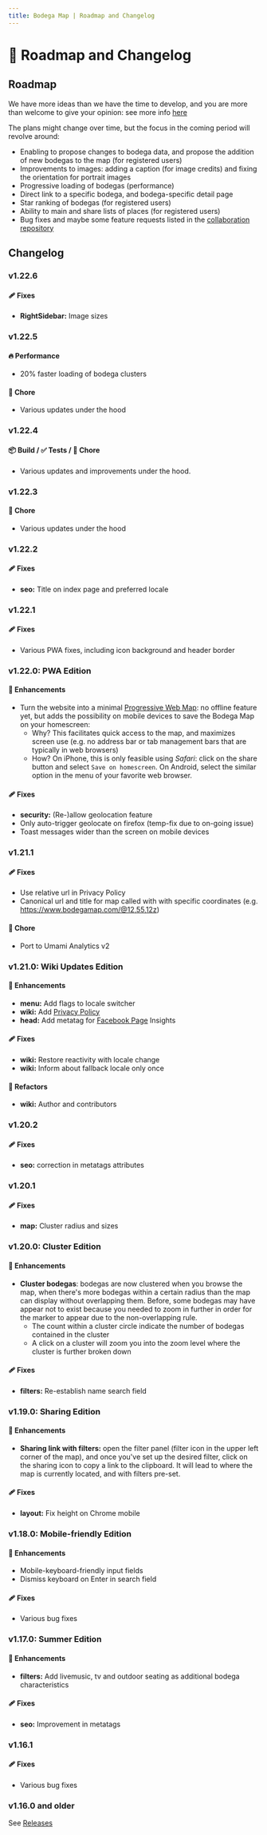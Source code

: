 ```yaml
---
title: Bodega Map | Roadmap and Changelog
---
```


# 🚀 Roadmap and Changelog

## Roadmap

We have more ideas than we have the time to develop, and you are more than welcome to give your opinion: see more info [here](./collaboration)

The plans might change over time, but the focus in the coming period will revolve around:

- Enabling to propose changes to bodega data, and propose the addition of new bodegas to the map (for registered users)
- Improvements to images: adding a caption (for image credits) and fixing the orientation for portrait images
- Progressive loading of bodegas (performance)
- Direct link to a specific bodega, and bodega-specific detail page
- Star ranking of bodegas (for registered users)
- Ability to main and share lists of places (for registered users)
- Bug fixes and maybe some feature requests listed in the [collaboration repository](https://github.com/tmlmt/bodegamap-collab/issues)

## Changelog

### v1.22.6

#### 🩹 Fixes

- **RightSidebar:** Image sizes

### v1.22.5

#### 🔥 Performance

- 20% faster loading of bodega clusters

#### 🏡 Chore

- Various updates under the hood

### v1.22.4

#### 📦 Build / ✅ Tests / 🏡 Chore

- Various updates and improvements under the hood.

### v1.22.3

#### 🏡 Chore

- Various updates under the hood

### v1.22.2

#### 🩹 Fixes

- **seo:** Title on index page and preferred locale

### v1.22.1

#### 🩹 Fixes

- Various PWA fixes, including icon background and header border

### v1.22.0: PWA Edition

#### 🚀 Enhancements

- Turn the website into a minimal [Progressive Web Map](https://web.dev/progressive-web-apps/): no offline feature yet, but adds the possibility on mobile devices to save the Bodega Map on your homescreen:
  - Why? This facilitates quick access to the map, and maximizes screen use (e.g. no address bar or tab management bars that are typically in web browsers)
  - How? On iPhone, this is only feasible using _Safari_: click on the share button and select `Save on homescreen`. On Android, select the similar option in the menu of your favorite web browser.

#### 🩹 Fixes

- **security:** (Re-)allow geolocation feature
- Only auto-trigger geolocate on firefox (temp-fix due to on-going issue)
- Toast messages wider than the screen on mobile devices

### v1.21.1

#### 🩹 Fixes

- Use relative url in Privacy Policy
- Canonical url and title for map called with with specific coordinates (e.g. https://www.bodegamap.com/@12,55,12z)

#### 🏡 Chore

- Port to Umami Analytics v2

### v1.21.0: Wiki Updates Edition

#### 🚀 Enhancements

- **menu:** Add flags to locale switcher
- **wiki:** Add [Privacy Policy](/en/wiki/privacy-policy)
- **head:** Add metatag for [Facebook Page](https://www.facebook.com/bodegamap) Insights

#### 🩹 Fixes

- **wiki:** Restore reactivity with locale change
- **wiki:** Inform about fallback locale only once

#### 💅 Refactors

- **wiki:** Author and contributors

### v1.20.2

#### 🩹 Fixes

- **seo:** correction in metatags attributes

### v1.20.1

#### 🩹 Fixes

- **map:** Cluster radius and sizes

### v1.20.0: Cluster Edition

#### 🚀 Enhancements

- **Cluster bodegas**: bodegas are now clustered when you browse the map, when there's more bodegas within a certain radius than the map can display without overlapping them. Before, some bodegas may have appear not to exist because you needed to zoom in further in order for the marker to appear due to the non-overlapping rule.
  - The count within a cluster circle indicate the number of bodegas contained in the cluster
  - A click on a cluster will zoom you into the zoom level where the cluster is further broken down

#### 🩹 Fixes

- **filters:** Re-establish name search field

### v1.19.0: Sharing Edition

#### 🚀 Enhancements

- **Sharing link with filters:** open the filter panel (filter icon in the upper left corner of the map), and once you've set up the desired filter, click on the sharing icon <i class="pi pi-share-alt"></i> to copy a link to the clipboard. It will lead to where the map is currently located, and with filters pre-set.

#### 🩹 Fixes

- **layout:** Fix height on Chrome mobile

### v1.18.0: Mobile-friendly Edition

#### 🚀 Enhancements

- Mobile-keyboard-friendly input fields
- Dismiss keyboard on Enter in search field

#### 🩹 Fixes

- Various bug fixes

### v1.17.0: Summer Edition

#### 🚀 Enhancements

- **filters:** Add livemusic, tv and outdoor seating as additional bodega characteristics

#### 🩹 Fixes

- **seo:** Improvement in metatags

### v1.16.1

#### 🩹 Fixes

- Various bug fixes

### v1.16.0 and older

See [Releases](https://github.com/tmlmt/bodegamap-collab/discussions/categories/announcements?discussions_q=is%3Aopen+category%3AAnnouncements+sort%3Adate_created)
